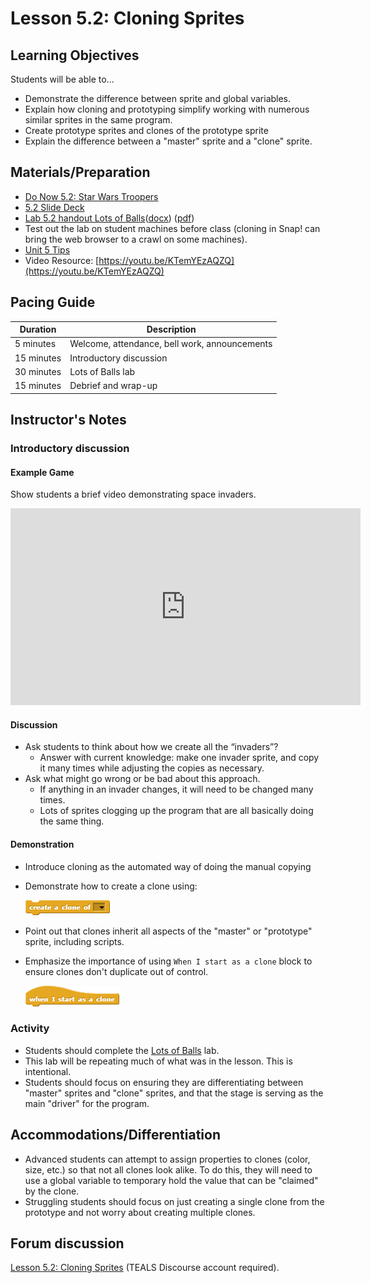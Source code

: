# Lesson 5.2: Cloning Sprites

## Learning Objectives

Students will be able to...

* Demonstrate the difference between sprite and global variables.
* Explain how cloning and prototyping simplify working with numerous similar sprites in the same program.
* Create prototype sprites and clones of the prototype sprite
* Explain the difference between a "master" sprite and a "clone" sprite.

## Materials/Preparation

* [Do Now 5.2: Star Wars Troopers](do_now_52.md)
* [5.2 Slide Deck](https://github.com/TEALSK12/introduction-to-computer-science/raw/master/slidedecks/TEALS%20SNAP%205.2.pptx)
* [Lab 5.2 handout Lots of Balls](lab_52.md)([docx](https://github.com/TEALSK12/introduction-to-computer-science/raw/master/Unit%205%20Word/Lab%205.2%20Lots%20of%20Balls.docx)) ([pdf](https://github.com/TEALSK12/introduction-to-computer-science/raw/master/Unit%205%20PDF/Lab%205.2%20Lots%20of%20Balls.pdf))
* Test out the lab on student machines before class (cloning in Snap! can bring the web browser to a crawl on some machines).
* [Unit 5 Tips](unit_5_tips.md)
* Video Resource: [https://youtu.be/KTemYEzAQZQ](https://youtu.be/KTemYEzAQZQ)

## Pacing Guide

| Duration   | Description                                   |
| ---------- | --------------------------------------------- |
| 5 minutes  | Welcome, attendance, bell work, announcements |
| 15 minutes | Introductory discussion                       |
| 30 minutes | Lots of Balls lab                       |
| 15 minutes | Debrief and wrap-up |

## Instructor's Notes

### Introductory discussion

#### Example Game

Show students a brief video demonstrating space invaders.

  <iframe class="markdeep" width="560" height="315" src="https://www.youtube.com/embed/kR2fjwr-TzA" frameborder="0" allow="accelerometer; autoplay; encrypted-media; gyroscope; picture-in-picture" allowfullscreen></iframe>

#### Discussion

* Ask students to think about how we create all the “invaders”?
  * Answer with current knowledge: make one invader sprite, and copy it many times while adjusting the copies as necessary.
* Ask what might go wrong or be bad about this approach.
  * If anything in an invader changes, it will need to be changed many times.
  * Lots of sprites clogging up the program that are all basically doing the same thing.

#### Demonstration

* Introduce cloning as the automated way of doing the manual copying
* Demonstrate how to create a clone using:

    ![Create a Clone of Block](createACloneOf.png)

* Point out that clones inherit all aspects of the "master" or "prototype" sprite, including scripts.
* Emphasize the importance of using `When I start as a clone` block to ensure clones don't duplicate out of control.

    ![When I start as a clone Block](whenIStartAsAClone.png)

### Activity

* Students should complete the [Lots of Balls](lab_52.md) lab.
* This lab will be repeating much of what was in the lesson. This is intentional.
* Students should focus on ensuring they are differentiating between "master" sprites and "clone" sprites, and that the stage is serving as the main "driver" for the program.

## Accommodations/Differentiation

* Advanced students can attempt to assign properties to clones (color, size, etc.) so that not all clones look alike.  To do this, they will need to use a global variable to temporary hold the value that can be "claimed" by the clone.
* Struggling students should focus on just creating a single clone from the prototype and not worry about creating multiple clones.

## Forum discussion

[Lesson 5.2: Cloning Sprites](http://forums.tealsk12.org/c/intro-unit-5-cloning/lesson-5-2-cloning-sprites) (TEALS Discourse account required).
